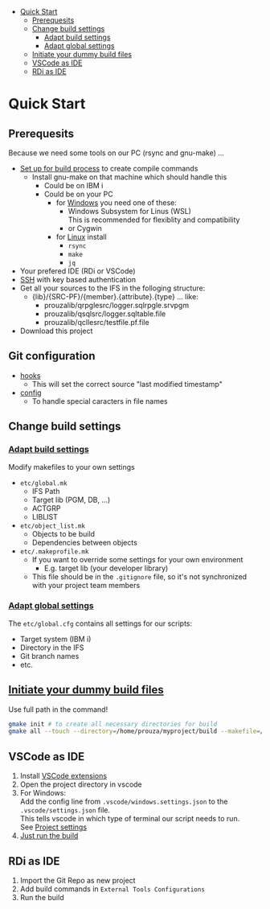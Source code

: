 - [Quick Start](#quick-start)
  - [Prerequesits](#prerequesits)
  - [Change build settings](#change-build-settings)
    - [Adapt build settings](#adapt-build-settings)
    - [Adapt global settings](#adapt-global-settings)
  - [Initiate your dummy build files](#initiate-your-dummy-build-files)
  - [VSCode as IDE](#vscode-as-ide)
  - [RDi as IDE](#rdi-as-ide)


# Quick Start

## Prerequesits

Because we need some tools on our PC (rsync and gnu-make) ...

* [Set up for build process](build_process.md#gnu-make.md) to create compile commands
  * Install gnu-make on that machine which should handle this
    * Could be on IBM i
    * Could be on your PC
      * for [Windows](integration_in_your_ide.md#on-windows) you need one of these:
        * Windows Subsystem for Linus (WSL)<br/>
          This is recommended for flexiblity and compatibility 
        * or Cygwin
      * for [Linux](integration_in_your_ide.md#on-linux) install
        * ```rsync```
        * ```make```
        * ```jq```
* Your prefered IDE (RDi or VSCode)
* [SSH](SSH.md#ssh) with key based authentication
* Get all your sources to the IFS in the folloging structure:
  * {lib}/{SRC-PF}/{member}.{attribute}.{type} ... like:
    * prouzalib/qrpglesrc/logger.sqlrpgle.srvpgm
    * prouzalib/qsqlsrc/logger.sqltable.file
    * prouzalib/qcllesrc/testfile.pf.file
* Download this project


## Git configuration

* [hooks](git.md#hooks)
  * This will set the correct source "last modified timestamp"
* [config](git.md#git-config)
  * To handle special caracters in file names


## Change build settings

### [Adapt build settings](build_process.md#set-up-your-build-settings-makefiles)
Modify makefiles to your own settings
   * ```etc/global.mk```
     * IFS Path
     * Target lib (PGM, DB, ...)
     * ACTGRP
     * LIBLIST
   * ```etc/object_list.mk```
     * Objects to be build
     * Dependencies between objects
   * ```etc/.makeprofile.mk```
     * If you want to override some settings for your own environment
       * E.g. target lib (your developer library)
     * This file should be in the ```.gitignore``` file, so it's not synchronized with your project team members

### [Adapt global settings](build_process.md#global-settings)

The ```etc/global.cfg``` contains all settings for our scripts:
* Target system (IBM i)
* Directory in the IFS
* Git branch names
* etc.

## [Initiate your dummy build files](build_process.md#prepare-for-first-build)

Use full path in the command!

```sh
gmake init # to create all necessary directories for build
gmake all --touch --directory=/home/prouza/myproject/build --makefile=/home/prouza/myproject/make/makefile
```

## VSCode as IDE

1. Install [VSCode extensions](integration_in_your_ide.md#vscode-extensions)
2. Open the project directory in vscode
3. For Windows:<br/>
   Add the config line from ```.vscode/windows.settings.json``` to the ```.vscode/settings.json``` file.<br/>
   This tells vscode in which type of terminal our script needs to run.<br/>
   See [Project settings](integration_in_your_ide.md#project-settings)
4. [Just run the build](integration_in_your_ide.md#lets-run-the-build)

## RDi as IDE

1. Import the Git Repo as new project
2. Add build commands in ```External Tools Configurations```
3. Run the build